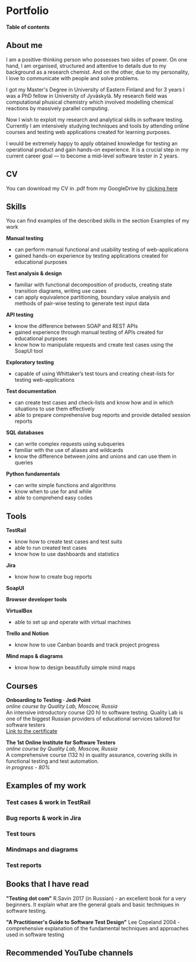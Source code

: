 # Portfolio
__Table of contents__  



## About me

I am a positive-thinking person who possesses two sides of power. On one hand, I am organised, structured and attentive to details due to my background as a research chemist. And on the other, due to my personality, I love to communicate with people and solve problems.

I got my Master's Degree in University of Eastern Finland and for 3 years I was a PhD fellow in University of Jyväskylä. My research field was computational phusical chemistry which involved modelling chemical reactions by massively parallel computing.

Now I wish to exploit my research and analytical skills in software testing. Currently I am intensively studying techniques and tools by attending online courses and testing web applications created for learning purposes.

I would be extremely happy to apply obtained knowledge for testing an operational product and gain hands-on experience. It is a crucial step in my current career goal — to become a mid-level software tester in 2 years.

## CV
You can download my CV in .pdf from my GoogleDrive by [clicking here](https://drive.google.com/file/d/11FJNgtF8fAgEQIFJ0aA9S9O8_6_7Jgp-/view?usp=sharing)

## Skills

You can find examples of the described skills in the section Examples of my work

__Manual testing__
  * can perform manual functional and usability testing of web-applications
  * gained hands-on experience by testing applications created for educational purposes

__Test analysis & design__
  * familiar with functional decomposition of products, creating state transition diagrams, writing use cases
  * can apply equivalence partitioning, boundary value analysis and methods of pair-wise testing to generate test input data

__API testing__
  * know the difference between SOAP and REST APIs
  * gained experience through manual testing of APIs created for educational purposes
  * know how to manipulate requests and create test cases using the SoapUI tool

__Exploratory testing__
  * capable of using Whittaker’s test tours and creating cheat-lists for testing web-applications

__Test documentation__
  * can create test cases and check-lists and know how and in which situations to use them effectively
  * able to prepare comprehensive bug reports and provide detailed session reports

__SQL databases__
  * can write complex requests using subqueries
  * familiar with the use of aliases and wildcards
  * know the difference between joins and unions and can use them in queries

__Python fundamentals__
  * can write simple functions and algorithms
  * know when to use for and while
  * able to comprehend easy codes

## Tools

__TestRail__
  * know how to create test cases and test suits
  * able to run created test cases
  * know how to use dashboards and statistics

__Jira__
  * know how to create bug reports

__SoapUI__

__Browser developer tools__

__VirtualBox__
  * able to set up and operate with virtual machines

__Trello and Notion__
  * know how to use Canban boards and track project progress

__Mind maps & diagrams__
  * know how to design beautifully simple mind maps

## Courses

__Onboarding to Testing · Jedi Point__  
*online course by Quality Lab, Moscow, Russia*  
An intensive introductory course (20 h) to software testing. Quality Lab is one of the biggest Russian providers of educational services tailored for software testers  
[Link to the certificate](https://drive.google.com/file/d/16ysUnfckphOZ3VNLYhOX-KnvKEWoCdYA/view?usp=sharing)

__The 1st Online Institute for Software Testers__  
*online course by Quality Lab, Moscow, Russia*  
A comprehensive course (132 h) in quality assurance, covering skills in functional testing and test automation.   
*in progress - 80%*

## Examples of my work

### Test cases & work in TestRail

### Bug reports & work in Jira

### Test tours

### Mindmaps and diagrams

### Test reports

## Books that I have read
__"Testing dot com"__ R.Savin 2017 (in Russian) - an excellent book for a very beginners. It explain what are the general goals and basic techniques in software testing. 

__"A Practitioner's Guide to Software Test Design"__ Lee Copeland 2004 - comprehensive explanation of the fundamental techniques and approaches used in software testing

## Recommended YouTube channels




